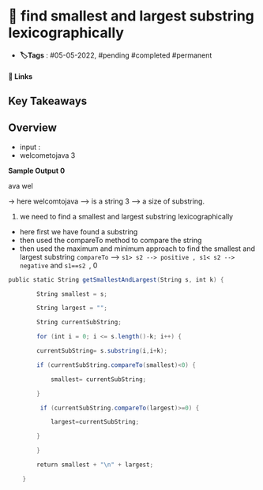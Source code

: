 # 📑 find smallest and largest substring lexicographically

- **🏷️Tags** : #05-05-2022,  #pending #completed #permanent

#### 🔗 Links


## Key Takeaways

## Overview
- input : 
- welcometojava
3

**Sample Output 0**

ava
wel


-> here welcomtojava --> is a string 
3 --> a size of substring.

1. we need to find a smallest and largest substring lexicographically

- here first we have found a substring
- then used the compareTo method to compare the string
- then used the maximum and minimum approach to find the smallest and largest substring
`compareTo` --> `s1> s2 --> positive , s1< s2 --> negative` and `s1==s2 `, 0

```java 
public static String getSmallestAndLargest(String s, int k) {

        String smallest = s;

        String largest = "";

        String currentSubString;

        for (int i = 0; i <= s.length()-k; i++) {

        currentSubString= s.substring(i,i+k);

        if (currentSubString.compareTo(smallest)<0) {

            smallest= currentSubString;

        }

         if (currentSubString.compareTo(largest)>=0) {

            largest=currentSubString;

        } 

        }

        return smallest + "\n" + largest;

    }

```